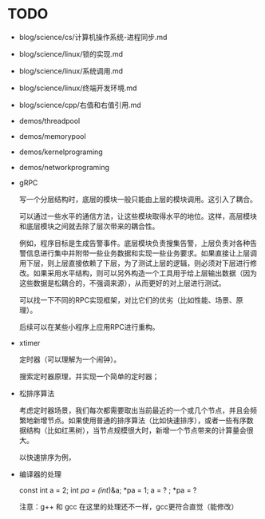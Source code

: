 # TODO

- blog/science/cs/计算机操作系统-进程同步.md
- blog/science/linux/锁的实现.md
- blog/science/linux/系统调用.md
- blog/science/linux/终端开发环境.md
- blog/science/cpp/右值和右值引用.md
- demos/threadpool
- demos/memorypool
- demos/kernelprograming
- demos/networkprograming
- gRPC
  
  写一个分层结构时，底层的模块一般只能由上层的模块调用。这引入了耦合。

  可以通过一些水平的通信方法，让这些模块取得水平的地位。这样，高层模块和底层模块之间就去除了层次带来的耦合性。

  例如，程序目标是生成告警事件。底层模块负责搜集告警，上层负责对各种告警信息进行集中并附带一些业务数据和实现一些业务要求。如果直接让上层调用下层，则上层直接依赖了下层，为了测试上层的逻辑，则必须对下层进行修改。如果采用水平结构，则可以另外构造一个工具用于给上层输出数据（因为这些数据是松耦合的，不强调来源），从而更好的对上层进行测试。

  可以找一下不同的RPC实现框架，对比它们的优劣（比如性能、场景、原理）。

  后续可以在某些小程序上应用RPC进行重构。

- xtimer

  定时器（可以理解为一个闹钟）。

  搜索定时器原理，并实现一个简单的定时器；

- 松排序算法

  考虑定时器场景，我们每次都需要取出当前最近的一个或几个节点，并且会频繁地新增节点。如果使用普通的排序算法（比如快速排序），或者一些有序数据结构（比如红黑树），当节点规模很大时，新增一个节点带来的计算量会很大。

  以快速排序为例，

- 编译器的处理

  const int a = 2; int *pa = (int*)&a; *pa = 1; a = ? ; *pa = ?

  注意：g++ 和 gcc 在这里的处理还不一样，gcc更符合直觉（能修改）
